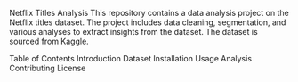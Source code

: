 Netflix Titles Analysis
This repository contains a data analysis project on the Netflix titles dataset. The project includes data cleaning, segmentation, and various analyses to extract insights from the dataset. The dataset is sourced from Kaggle.

Table of Contents
Introduction
Dataset
Installation
Usage
Analysis
Contributing
License
